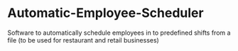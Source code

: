 # Automatic-Employee-Scheduler

Software to automatically schedule employees in to predefined shifts from a file (to be used for restaurant and retail businesses)

